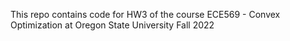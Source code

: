 This repo contains code for HW3 of the course ECE569 - Convex Optimization at Oregon State University Fall 2022